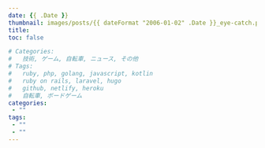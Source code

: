 ```yaml
---
date: {{ .Date }}
thumbnail: images/posts/{{ dateFormat "2006-01-02" .Date }}_eye-catch.png
title: 
toc: false

# Categories:
#   技術, ゲーム, 自転車, ニュース, その他
# Tags:
#   ruby, php, golang, javascript, kotlin
#   ruby on rails, laravel, hugo
#   github, netlify, heroku
#   自転車, ボードゲーム
categories:
 - ""
tags:
 - ""
 - ""
---
```


